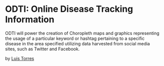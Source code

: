 # ODTI: Online Disease Tracking Information

ODTI will power the creation of Choropleth maps and graphics representing the usage of a particular keyword or hashtag pertaining to a specific disease in the area specified utilizing data harvested from social media sites, such as Twitter and Facebook.

by [Luis Torres](http://dreamfactorypr.com/)